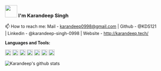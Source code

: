 ### <img src="https://media.tenor.com/images/3b388fe03da271d2674faf85eb7c3fcd/tenor.gif" width=40 height=40 /> I'm Karandeep Singh

📫 How to reach me: Mail - karandeep0998@gmail.com | Github - @KDS121 | Linkedin - @karandeep-singh-0998  | Website - http://karandeep.tech/

**Languages and Tools:**  

<code><img height="20" src="https://html5hive.org/wp-content/uploads/2014/06/js_800x800-619x619.jpg.webp"></code>
<code><img height="20" src="https://upload.wikimedia.org/wikipedia/commons/thumb/a/a7/React-icon.svg/640px-React-icon.svg.png"></code>
<code><img height="20" src="https://upload.wikimedia.org/wikipedia/commons/9/95/Vue.js_Logo_2.svg"></code>
<code><img height="20" src="https://upload.wikimedia.org/wikipedia/commons/3/33/Figma-logo.svg"></code>
<code><img height="20" src="https://upload.wikimedia.org/wikipedia/commons/c/c2/Adobe_XD_CC_icon.svg"></code>
<code><img height="20" src="https://sentry.io/_assets/logos/node-3424bd51a773808e4b2473878d45009ded79ac1a897b64de6fb68b8e0dd4a697.svg"></code>
<code><img height="20" src="https://avatars3.githubusercontent.com/u/18133"></code>


![Karandeep's github stats](https://github-readme-stats.vercel.app/api?username=KDS121)
